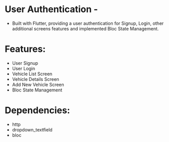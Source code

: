 
# User Authentication -

 - Built with Flutter, providing a user authentication for Signup, Login, other additional screens features and implemented Bloc State Management.

#

# Features: 
 
- User Signup
- User Login
- Vehicle List Screen 
- Vehicle Details Screen 
- Add New Vehicle Screen 
- Bloc State Management 
#
# Dependencies:

- http
- dropdown_textfield
- bloc
#